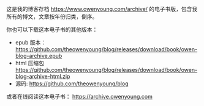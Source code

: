 这是我的博客存档 <https://www.owenyoung.com/archive/> 的电子书版，包含我所有的博文，文章按年份归类，倒序。

你也可以下载这本电子书的其他版本：

- epub 版本：
  <https://github.com/theowenyoung/blog/releases/download/book/owen-blog-archive.epub>
- html 压缩包
  <https://github.com/theowenyoung/blog/releases/download/book/owen-blog-archive-html.zip>
- 源码: <https://github.com/theowenyoung/blog>

或者在线阅读这本电子书： <https://archive.owenyoung.com>
